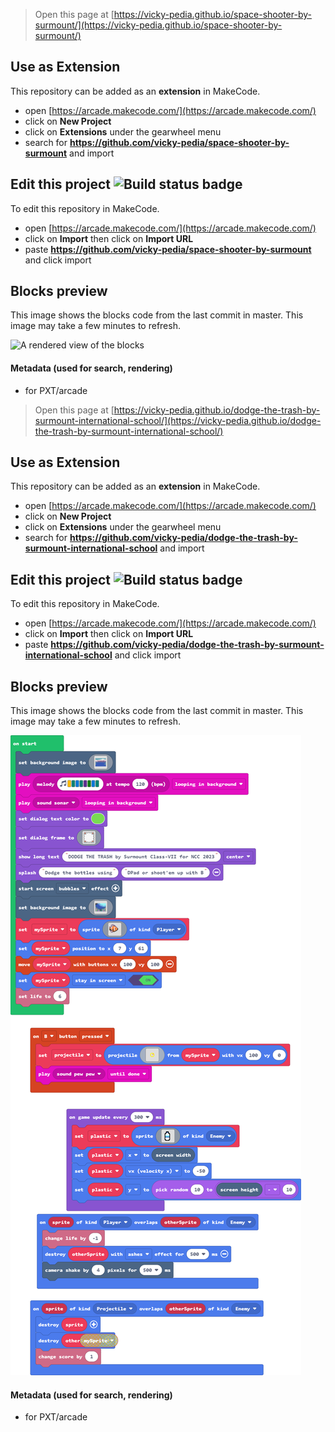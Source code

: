  


> Open this page at [https://vicky-pedia.github.io/space-shooter-by-surmount/](https://vicky-pedia.github.io/space-shooter-by-surmount/)

## Use as Extension

This repository can be added as an **extension** in MakeCode.

* open [https://arcade.makecode.com/](https://arcade.makecode.com/)
* click on **New Project**
* click on **Extensions** under the gearwheel menu
* search for **https://github.com/vicky-pedia/space-shooter-by-surmount** and import

## Edit this project ![Build status badge](https://github.com/vicky-pedia/space-shooter-by-surmount/workflows/MakeCode/badge.svg)

To edit this repository in MakeCode.

* open [https://arcade.makecode.com/](https://arcade.makecode.com/)
* click on **Import** then click on **Import URL**
* paste **https://github.com/vicky-pedia/space-shooter-by-surmount** and click import

## Blocks preview

This image shows the blocks code from the last commit in master.
This image may take a few minutes to refresh.

![A rendered view of the blocks](https://github.com/vicky-pedia/space-shooter-by-surmount/raw/master/.github/makecode/blocks.png)

#### Metadata (used for search, rendering)

* for PXT/arcade
<script src="https://makecode.com/gh-pages-embed.js"></script><script>makeCodeRender("{{ site.makecode.home_url }}", "{{ site.github.owner_name }}/{{ site.github.repository_name }}");</script>



> Open this page at [https://vicky-pedia.github.io/dodge-the-trash-by-surmount-international-school/](https://vicky-pedia.github.io/dodge-the-trash-by-surmount-international-school/)

## Use as Extension

This repository can be added as an **extension** in MakeCode.

* open [https://arcade.makecode.com/](https://arcade.makecode.com/)
* click on **New Project**
* click on **Extensions** under the gearwheel menu
* search for **https://github.com/vicky-pedia/dodge-the-trash-by-surmount-international-school** and import

## Edit this project ![Build status badge](https://github.com/vicky-pedia/dodge-the-trash-by-surmount-international-school/workflows/MakeCode/badge.svg)

To edit this repository in MakeCode.

* open [https://arcade.makecode.com/](https://arcade.makecode.com/)
* click on **Import** then click on **Import URL**
* paste **https://github.com/vicky-pedia/dodge-the-trash-by-surmount-international-school** and click import

## Blocks preview

This image shows the blocks code from the last commit in master.
This image may take a few minutes to refresh.

![A rendered view of the blocks](https://github.com/vicky-pedia/dodge-the-trash-by-surmount-international-school/raw/master/.github/makecode/blocks.png)

#### Metadata (used for search, rendering)

* for PXT/arcade
<script src="https://makecode.com/gh-pages-embed.js"></script><script>makeCodeRender("{{ site.makecode.home_url }}", "{{ site.github.owner_name }}/{{ site.github.repository_name }}");</script>
